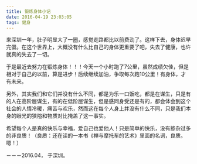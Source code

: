 ```yaml
---
title: 锻炼身体小记
date: 2016-04-19 23:03:05
tags: 健身
---
```


来深圳一年，肚子明显大了一圈，感觉走路都比以前费劲了。这样下去，身体迟早完蛋。在这个世界上，大概没有什么比自己的身体更重要了吧，失去了健康，也许就真的失去了一切。

于是最近去努力在锻炼身体！！！今天一个小时跑了7公里，虽然成绩欠佳，但是相对于自己的以前，算是进步！后续继续加油，争取每次跑10公里！有身体，才有未来。

另外，其实我们和它们并没有什么不同，都是为乐一口饭吃，都是在谋生，只是有的人在高阶层谋生，有的在低阶层谋生，但是感同身受还是有的，都会体会到这个社会的人情冷暖，痛苦与欢乐，然而这在每个人身上并没有什么不同，只是我们本身的眼光的狭隘和物质对比掩盖了这一事实。

希望每个人是真的快乐与幸福，爱自己也爱他人！只是简单的快乐，没有掺杂过多的非良质！（良质：还在读的一本书《禅与摩托车的艺术》里面的名词，良质。嗯！）

－－－2016.04， 于深圳。
